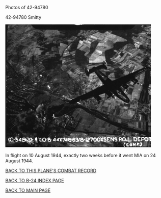 
Photos of 42-94780






 




42-94780 Smitty  
  

![](42-94780a.jpg)  
  

In flight on 10 August 1944, exactly two weeks before it went MIA on 24 August 1944\.  
  

[BACK TO THIS PLANE'S COMBAT RECORD](../b24s/42-94780.md)  

[BACK TO B-24 INDEX PAGE](../000b24s.md)  

[BACK TO MAIN PAGE](../index.md)


